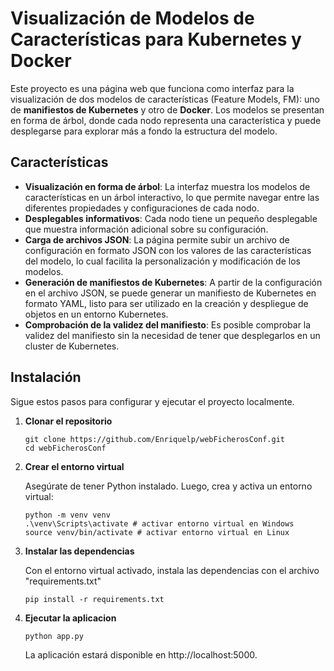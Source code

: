 # Visualización de Modelos de Características para Kubernetes y Docker

Este proyecto es una página web que funciona como interfaz para la visualización de dos modelos de características (Feature Models, FM): uno de **manifiestos de Kubernetes** y otro de **Docker**. Los modelos se presentan en forma de árbol, donde cada nodo representa una característica y puede desplegarse para explorar más a fondo la estructura del modelo.

## Características

- **Visualización en forma de árbol**: La interfaz muestra los modelos de características en un árbol interactivo, lo que permite navegar entre las diferentes propiedades y configuraciones de cada nodo.
- **Desplegables informativos**: Cada nodo tiene un pequeño desplegable que muestra información adicional sobre su configuración.
- **Carga de archivos JSON**: La página permite subir un archivo de configuración en formato JSON con los valores de las características del modelo, lo cual facilita la personalización y modificación de los modelos.
- **Generación de manifiestos de Kubernetes**: A partir de la configuración en el archivo JSON, se puede generar un manifiesto de Kubernetes en formato YAML, listo para ser utilizado en la creación y despliegue de objetos en un entorno Kubernetes.
- **Comprobación de la validez del manifiesto**: Es posible comprobar la validez del manifiesto sin la necesidad de tener que desplegarlos en un cluster de Kubernetes.

## Instalación

Sigue estos pasos para configurar y ejecutar el proyecto localmente.

1. **Clonar el repositorio**

   ```
   git clone https://github.com/Enriquelp/webFicherosConf.git
   cd webFicherosConf

   ```
2. **Crear el entorno virtual**

   Asegúrate de tener Python instalado. Luego, crea y activa un entorno virtual:

   ```
   python -m venv venv
   .\venv\Scripts\activate # activar entorno virtual en Windows
   source venv/bin/activate # activar entorno virtual en Linux
   ```
3. **Instalar las dependencias**
  
   Con el entorno virtual activado, instala las dependencias con el archivo "requirements.txt"

   ```
   pip install -r requirements.txt
   ```
4. **Ejecutar la aplicacion**
   ```
   python app.py
   ```
   La aplicación estará disponible en http://localhost:5000.
